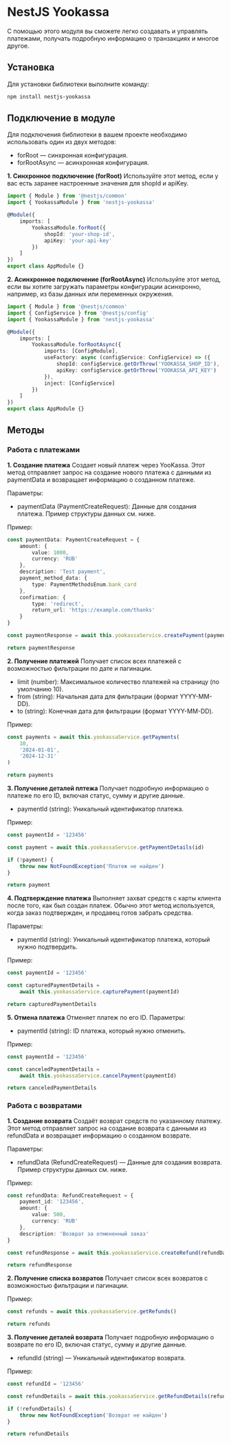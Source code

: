 # NestJS Yookassa

С помощью этого модуля вы сможете легко создавать и управлять платежами, получать подробную информацию о транзакциях и многое другое.

## Установка

Для установки библиотеки выполните команду:

```bash
npm install nestjs-yookassa
```

## Подключение в модуле

Для подключения библиотеки в вашем проекте необходимо использовать один из двух методов:

-   forRoot — синхронная конфигурация.
-   forRootAsync — асинхронная конфигурация.

**1. Синхронное подключение (forRoot)**
Используйте этот метод, если у вас есть заранее настроенные значения для shopId и apiKey.

```typescript
import { Module } from '@nestjs/common'
import { YookassaModule } from 'nestjs-yookassa'

@Module({
	imports: [
		YookassaModule.forRoot({
			shopId: 'your-shop-id',
			apiKey: 'your-api-key'
		})
	]
})
export class AppModule {}
```

**2. Асинхронное подключение (forRootAsync)**
Используйте этот метод, если вы хотите загружать параметры конфигурации асинхронно, например, из базы данных или переменных окружения.

```typescript
import { Module } from '@nestjs/common'
import { ConfigService } from '@nestjs/config'
import { YookassaModule } from 'nestjs-yookassa'

@Module({
	imports: [
		YookassaModule.forRootAsync({
			imports: [ConfigModule],
			useFactory: async (configService: ConfigService) => ({
				shopId: configService.getOrThrow('YOOKASSA_SHOP_ID'),
				apiKey: configService.getOrThrow('YOOKASSA_API_KEY')
			}),
			inject: [ConfigService]
		})
	]
})
export class AppModule {}
```

## Методы

### Работа с платежами

**1. Создание платежа**
Создает новый платеж через YooKassa. Этот метод отправляет запрос на создание нового платежа с данными из paymentData и возвращает информацию о созданном платеже.

Параметры:

-   paymentData (PaymentCreateRequest): Данные для создания платежа. Пример структуры данных см. ниже.

Пример:

```typescript
const paymentData: PaymentCreateRequest = {
	amount: {
		value: 1000,
		currency: 'RUB'
	},
	description: 'Test payment',
	payment_method_data: {
		type: PaymentMethodsEnum.bank_card
	},
	confirmation: {
		type: 'redirect',
		return_url: 'https://example.com/thanks'
	}
}

const paymentResponse = await this.yookassaService.createPayment(paymentData)

return paymentResponse
```

**2. Получение платежей**
Получает список всех платежей с возможностью фильтрации по дате и пагинации.

-   limit (number): Максимальное количество платежей на страницу (по умолчанию 10).
-   from (string): Начальная дата для фильтрации (формат YYYY-MM-DD).
-   to (string): Конечная дата для фильтрации (формат YYYY-MM-DD).

Пример:

```typescript
const payments = await this.yookassaService.getPayments(
	10,
	'2024-01-01',
	'2024-12-31'
)

return payments
```

**3. Получение деталей плтежа**
Получает подробную информацию о платеже по его ID, включая статус, сумму и другие данные.

-   paymentId (string): Уникальный идентификатор платежа.

Пример:

```typescript
const paymentId = '123456'

const payment = await this.yookassaService.getPaymentDetails(id)

if (!payment) {
	throw new NotFoundException('Платеж не найден')
}

return payment
```

**4. Подтверждение платежа**
Выполняет захват средств с карты клиента после того, как был создан платеж. Обычно этот метод используется, когда заказ подтвержден, и продавец готов забрать средства.

Параметры:

-   paymentId (string): Уникальный идентификатор платежа, который нужно подтвердить.

Пример:

```typescript
const paymentId = '123456'

const capturedPaymentDetails =
	await this.yookassaService.capturePayment(paymentId)

return capturedPaymentDetails
```

**5. Отмена платежа**
Отменяет платеж по его ID.
Параметры:

-   paymentId (string): ID платежа, который нужно отменить.

Пример:

```typescript
const paymentId = '123456'

const canceledPaymentDetails =
	await this.yookassaService.cancelPayment(paymentId)

return canceledPaymentDetails
```

### Работа с возвратами

**1. Создание возврата**
Создаёт возврат средств по указанному платежу. Этот метод отправляет запрос на создание возврата с данными из refundData и возвращает информацию о созданном возврате.

Параметры:

-   refundData (RefundCreateRequest) — Данные для создания возврата. Пример структуры данных см. ниже.

Пример:

```typescript
const refundData: RefundCreateRequest = {
	payment_id: '123456',
	amount: {
		value: 500,
		currency: 'RUB'
	},
	description: 'Возврат за отмененный заказ'
}

const refundResponse = await this.yookassaService.createRefund(refundData)

return refundResponse
```

**2. Получение списка возвратов**
Получает список всех возвратов с возможностью фильтрации и пагинации.

Пример:

```typescript
const refunds = await this.yookassaService.getRefunds()

return refunds
```

**3. Получение деталей возврата**
Получает подробную информацию о возврате по его ID, включая статус, сумму и другие данные.

-   refundId (string) — Уникальный идентификатор возврата.

Пример:

```typescript
const refundId = '123456'

const refundDetails = await this.yookassaService.getRefundDetails(refundId)

if (!refundDetails) {
	throw new NotFoundException('Возврат не найден')
}

return refundDetails
```
